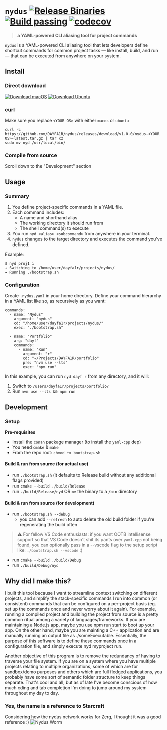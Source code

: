 # `nydus` [![Release Binaries](https://github.com/DAYFA1R/nydus/actions/workflows/release.yaml/badge.svg)](https://github.com/DAYFA1R/nydus/actions/workflows/release.yaml) [![Build passing](https://github.com/DAYFA1R/nydus/actions/workflows/ci.yaml/badge.svg?branch=main)](https://github.com/DAYFA1R/nydus/actions/workflows/ci.yaml) [![codecov](https://codecov.io/gh/DAYFA1R/nydus/graph/badge.svg?token=KEPS4OGVYM)](https://codecov.io/gh/DAYFA1R/nydus)
> **a YAML-powered CLI aliasing tool for project commands**

 `nydus` is a YAML-powered CLI aliasing tool that lets developers define shortcut commands for common project tasks — like install, build, and run — that can be executed from anywhere on your system.

## Install
### Direct download
[![Download macOS](https://img.shields.io/badge/download-macOS-lightgrey)](https://github.com/DAYFA1R/nydus/releases/latest/download/nydus-macos-latest.tar.gz) [![Download Ubuntu](https://img.shields.io/badge/download-ubuntu-orange)](https://github.com/DAYFA1R/nydus/releases/latest/download/nydus-ubuntu-latest.tar.gz)

### curl
Make sure you replace `<YOUR OS>` with either `macos` or `ubuntu`
```
curl -L https://github.com/DAYFA1R/nydus/releases/download/v1.0.0/nydus-<YOUR OS>-latest.tar.gz | tar xz
sudo mv nyd /usr/local/bin/
```

### Compile from source
Scroll down to the "Development" section

## Usage
### Summary
1. You define project-specific commands in a YAML file.
2. Each command includes:
   - A name and shorthand alias
   - The working directory it should run from
   - The shell command(s) to execute
3. You run `nyd <alias> <subcommand>` from anywhere in your terminal.
4. `nydus` changes to the target directory and executes the command you've defined.

Example:
```
$ nyd proj1 i
→ Switching to /home/user/dayfa1r/projects/nydus/
→ Running ./bootstrap.sh
```

### Configuration
Create `.nydus.yaml` in your home directory. Define your command hierarchy in a YAML list like so, as recursively as you want:
```
commands:
  - name: "Nydus"
    argument: "nydus"
    cd: "/home/user/dayfa1r/projects/nydus/"
    exec: "./bootstrap.sh"

  - name: "Portfolio"
    arg: "dayf"
    commands:
      - name: "Run"
        argument: "r"
        cd: "~/Projects/DAYFA1R/portfolio"
        pre: "nvm use --lts"
        exec: "npm run"
```

In this example, you can run `nyd dayf r` from any directory, and it will:
1. Switch to `/users/dayfa1r/projects/portfolio/`
2. Run `nvm use --lts && npm run`

## Development
### Setup
**Pre-requisites**
- Install the `conan` package manager (to install the `yaml-cpp` dep)
- You need `cmake` & `make`
- From the repo root: `chmod +x bootstrap.sh`

#### Build & run from source (for actual use)
- run `./bootstrap.sh` (it defaults to Release build without any additional flags provided)
- run `cmake --build ./build/Release`
- run `./build/Release/nyd` OR `mv` the binary to a `/bin` directory

#### Build & run from source (for development)
- run `./bootstrap.sh --debug`
  - you can add `--refresh` to auto delete the old build folder if you're regenerating the build often
> ⚠️ For fellow VS Code enthusiasts:
> if you want OOTB intellisense support so that VS Code doesn't shit its pants over `yaml-cpp` not being found,
> you can optionally pass in a --vscode flag to the setup script like:
> `./bootstrap.sh --vscode` :\)
- run `cmake --build ./build/Debug`
- run `./build/Debug/nyd`

## Why did I make this?
I built this tool because I want to streamline context switching on different projects, and simplify the stack-specific commands I run into common (or consistent) commands that can be configured on a per-project basis (eg. set up the commands once and never worry about it again). For example, running a compiled project and building the project from source is a pretty common ritual among a variety of languages/frameworks. If you are maintaining a Node.js app, maybe you use npm run start to boot up your app. On the other hand, maybe you are mainting a C++ application and are manually running an output file as ./someExecutable. Essentially, the purpose of this software is to define these commands once in a configuration file, and simply execute nyd myproject run.

Another objective of this program is to remove the redundancy of having to traverse your file system. If you are on a system where you have multiple projects relating to multiple organizations, some of which are for sandbox/demo purposes and others which are full fledged applications, you probably have some sort of semantic folder structure to keep things separate. That's cool and all, but as of late I've become conscious of how much cding and tab completion I'm doing to jump around my system throughout my day to day.

### Yes, the name is a reference to Starcraft
Considering how the nydus network works for Zerg, I thought it was a good reference :) 
![Nydus Worm](https://static.wikia.nocookie.net/starcraft/images/7/71/1._Nydus_Worm_Default.jpg/revision/latest/scale-to-width-down/1000?cb=20200610071515)
